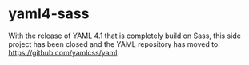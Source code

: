 # yaml4-sass

With the release of YAML 4.1 that is completely build on Sass, this side project has been closed and the YAML repository has moved to: <https://github.com/yamlcss/yaml>.
